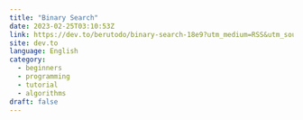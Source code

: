 ```yaml
---
title: "Binary Search"
date: 2023-02-25T03:10:53Z
link: https://dev.to/berutodo/binary-search-18e9?utm_medium=RSS&utm_source=news.12bit.vn
site: dev.to
language: English
category:
  - beginners
  - programming
  - tutorial
  - algorithms
draft: false
---
```

